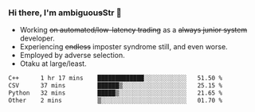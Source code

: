 ### Hi there, I'm ambiguou~~s~~Str 👋

<!--
**ambiguoustexture/ambiguoustexture** is a ✨ _special_ ✨ repository because its `README.md` (this file) appears on your GitHub profile.

Here are some ideas to get you started:
-->
- Working ~~on automated/low-latency trading~~ as a ~~always junior system~~ developer.
- Experiencing ~~endless~~ imposter syndrome still, and even worse.
- Employed by adverse selection.
- Otaku at large/least.

<!--START_SECTION:waka-->

```txt
C++      1 hr 17 mins    █████████████░░░░░░░░░░░░   51.50 %
CSV      37 mins         ██████▒░░░░░░░░░░░░░░░░░░   25.15 %
Python   32 mins         █████▒░░░░░░░░░░░░░░░░░░░   21.65 %
Other    2 mins          ▒░░░░░░░░░░░░░░░░░░░░░░░░   01.70 %
```

<!--END_SECTION:waka-->
